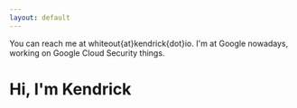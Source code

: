 ```yaml
---
layout: default
---
```


You can reach me at whiteout{at}kendrick{dot}io. I'm at Google nowadays, working on Google Cloud Security things.

# [](#welcome)Hi, I'm Kendrick

